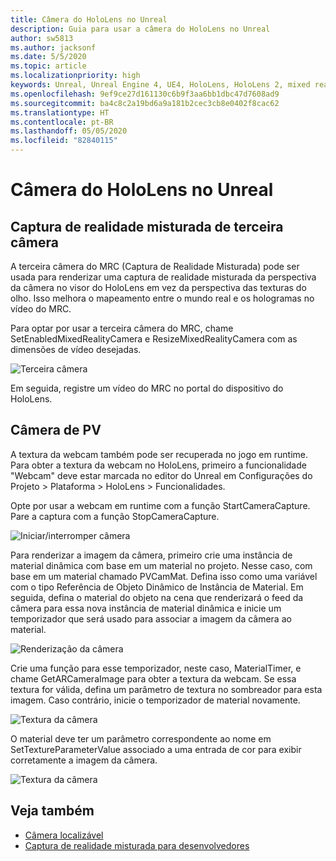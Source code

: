 ```yaml
---
title: Câmera do HoloLens no Unreal
description: Guia para usar a câmera do HoloLens no Unreal
author: sw5813
ms.author: jacksonf
ms.date: 5/5/2020
ms.topic: article
ms.localizationpriority: high
keywords: Unreal, Unreal Engine 4, UE4, HoloLens, HoloLens 2, mixed reality, development, features, documentation, guides, holograms, camera, 3rd camera, MRC
ms.openlocfilehash: 9ef9ce27d161130c6b9f3aa6bb1dbc47d7608ad9
ms.sourcegitcommit: ba4c8c2a19bd6a9a181b2cec3cb8e0402f8cac62
ms.translationtype: HT
ms.contentlocale: pt-BR
ms.lasthandoff: 05/05/2020
ms.locfileid: "82840115"
---
```

# <a name="hololens-camera-in-unreal"></a>Câmera do HoloLens no Unreal

## <a name="third-camera-mixed-reality-capture"></a>Captura de realidade misturada de terceira câmera

A terceira câmera do MRC (Captura de Realidade Misturada) pode ser usada para renderizar uma captura de realidade misturada da perspectiva da câmera no visor do HoloLens em vez da perspectiva das texturas do olho.  Isso melhora o mapeamento entre o mundo real e os hologramas no vídeo do MRC. 

Para optar por usar a terceira câmera do MRC, chame SetEnabledMixedRealityCamera e ResizeMixedRealityCamera com as dimensões de vídeo desejadas. 

![Terceira câmera](images/unreal-camera-3rd.PNG)

Em seguida, registre um vídeo do MRC no portal do dispositivo do HoloLens. 

## <a name="pv-camera"></a>Câmera de PV

A textura da webcam também pode ser recuperada no jogo em runtime.  Para obter a textura da webcam no HoloLens, primeiro a funcionalidade "Webcam" deve estar marcada no editor do Unreal em Configurações do Projeto > Plataforma > HoloLens > Funcionalidades. 

Opte por usar a webcam em runtime com a função StartCameraCapture.  Pare a captura com a função StopCameraCapture. 

![Iniciar/interromper câmera](images/unreal-camera-startstop.PNG)

Para renderizar a imagem da câmera, primeiro crie uma instância de material dinâmica com base em um material no projeto.  Nesse caso, com base em um material chamado PVCamMat.  Defina isso como uma variável com o tipo Referência de Objeto Dinâmico de Instância de Material.  Em seguida, defina o material do objeto na cena que renderizará o feed da câmera para essa nova instância de material dinâmica e inicie um temporizador que será usado para associar a imagem da câmera ao material. 

![Renderização da câmera](images/unreal-camera-render.PNG)

Crie uma função para esse temporizador, neste caso, MaterialTimer, e chame GetARCameraImage para obter a textura da webcam.  Se essa textura for válida, defina um parâmetro de textura no sombreador para esta imagem.  Caso contrário, inicie o temporizador de material novamente. 

![Textura da câmera](images/unreal-camera-texture.PNG)

O material deve ter um parâmetro correspondente ao nome em SetTextureParameterValue associado a uma entrada de cor para exibir corretamente a imagem da câmera. 

![Textura da câmera](images/unreal-camera-material.PNG)

## <a name="see-also"></a>Veja também
* [Câmera localizável](locatable-camera.md)
* [Captura de realidade misturada para desenvolvedores](mixed-reality-capture-for-developers.md)
